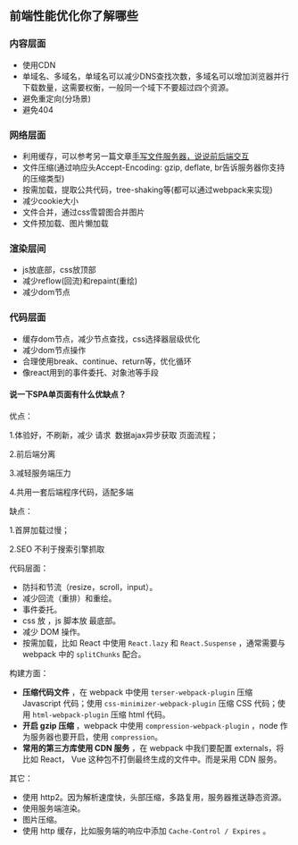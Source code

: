 ## 前端性能优化你了解哪些

### 内容层面

* 使用CDN
* 单域名、多域名，单域名可以减少DNS查找次数，多域名可以增加浏览器并行下载数量，这需要权衡，一般同一个域下不要超过四个资源。
* 避免重定向(分场景)
* 避免404

### 网络层面

* 利用缓存，可以参考另一篇文章[手写文件服务器，说说前后端交互](https://juejin.cn/post/6844903570064556040 "https://juejin.cn/post/6844903570064556040")
* 文件压缩(通过响应头Accept-Encoding: gzip, deflate, br告诉服务器你支持的压缩类型)
* 按需加载，提取公共代码，tree-shaking等(都可以通过webpack来实现)
* 减少cookie大小
* 文件合并，通过css雪碧图合并图片
* 文件预加载、图片懒加载

### 渲染层间

* js放底部，css放顶部
* 减少reflow(回流)和repaint(重绘)
* 减少dom节点

### 代码层面

* 缓存dom节点，减少节点查找，css选择器层级优化
* 减少dom节点操作
* 合理使用break、continue、return等，优化循环
* 像react用到的事件委托、对象池等手段

#### 说一下SPA单页面有什么优缺点？

优点：

1.体验好，不刷新，减少 请求  数据ajax异步获取 页面流程；

2.前后端分离

3.减轻服务端压力

4.共用一套后端程序代码，适配多端

缺点：

1.首屏加载过慢；

2.SEO 不利于搜索引擎抓取


代码层面：

* 防抖和节流（resize，scroll，input）。
* 减少回流（重排）和重绘。
* 事件委托。
* css 放 ，js 脚本放  最底部。
* 减少 DOM 操作。
* 按需加载，比如 React 中使用 `React.lazy` 和 `React.Suspense` ，通常需要与 webpack 中的 `splitChunks` 配合。

构建方面：

* **压缩代码文件** ，在 webpack 中使用 `terser-webpack-plugin` 压缩 Javascript 代码；使用 `css-minimizer-webpack-plugin` 压缩 CSS 代码；使用 `html-webpack-plugin` 压缩 html 代码。
* **开启 gzip 压缩** ，webpack 中使用 `compression-webpack-plugin` ，node 作为服务器也要开启，使用 `compression`。
* **常用的第三方库使用 CDN 服务** ，在 webpack 中我们要配置 externals，将比如 React， Vue 这种包不打倒最终生成的文件中。而是采用 CDN 服务。

其它：

* 使用 http2。因为解析速度快，头部压缩，多路复用，服务器推送静态资源。
* 使用服务端渲染。
* 图片压缩。
* 使用 http 缓存，比如服务端的响应中添加 `Cache-Control / Expires` 。

